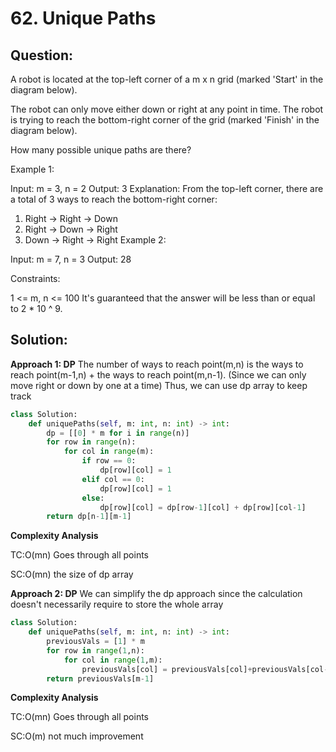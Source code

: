 # 62. Unique Paths

## Question:
A robot is located at the top-left corner of a m x n grid (marked 'Start' in the diagram below).

The robot can only move either down or right at any point in time. The robot is trying to reach the bottom-right corner of the grid (marked 'Finish' in the diagram below).

How many possible unique paths are there?

Example 1:

Input: m = 3, n = 2
Output: 3
Explanation:
From the top-left corner, there are a total of 3 ways to reach the bottom-right corner:
1. Right -> Right -> Down
2. Right -> Down -> Right
3. Down -> Right -> Right
Example 2:

Input: m = 7, n = 3
Output: 28
 

Constraints:

1 <= m, n <= 100
It's guaranteed that the answer will be less than or equal to 2 * 10 ^ 9.


## Solution:

**Approach 1: DP**
The number of ways to reach point(m,n) is the ways to reach point(m-1,n) + the ways to reach point(m,n-1). (Since we can only move right or down by one at a time)
Thus, we can use dp array to keep track

```python
class Solution:
    def uniquePaths(self, m: int, n: int) -> int:
        dp = [[0] * m for i in range(n)]
        for row in range(n):
            for col in range(m): 
                if row == 0:
                    dp[row][col] = 1
                elif col == 0:
                    dp[row][col] = 1
                else:
                    dp[row][col] = dp[row-1][col] + dp[row][col-1]
        return dp[n-1][m-1]
```
**Complexity Analysis**

TC:O(mn) Goes through all points

SC:O(mn) the size of dp array

**Approach 2: DP**
We can simplify the dp approach since the calculation doesn't necessarily require to store the whole array

```python
class Solution:
    def uniquePaths(self, m: int, n: int) -> int:
        previousVals = [1] * m
        for row in range(1,n):
            for col in range(1,m): 
                previousVals[col] = previousVals[col]+previousVals[col-1]
        return previousVals[m-1]
```
**Complexity Analysis**

TC:O(mn) Goes through all points

SC:O(m) not much improvement